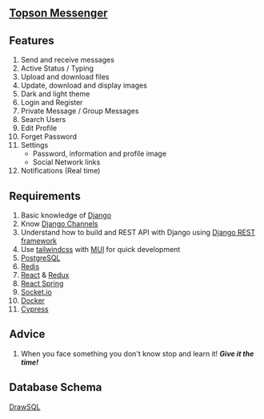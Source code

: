 ## [Topson Messenger](https://topson.left4code.com/)

## Features

1. Send and receive messages
2. Active Status / Typing
3. Upload and download files
4. Update, download and display images
5. Dark and light theme
6. Login and Register
7. Private Message / Group Messages
8. Search Users
9. Edit Profile
10. Forget Password
11. Settings
    - Password, information and profile image
    - Social Network links
12. Notifications (Real time)

## Requirements

1. Basic knowledge of [Django](https://docs.djangoproject.com/en/4.0/)
2. Know [Django Channels](https://channels.readthedocs.io/en/stable/)
3. Understand how to build and REST API with Django using [Django REST framework](https://www.django-rest-framework.org/)
4. Use [tailwindcss](https://tailwindcss.com/) with [MUI](https://mui.com/) for quick development
5. [PostgreSQL](https://www.postgresql.org/)
6. [Redis](https://redis.io/)
7. [React](https://reactjs.org/) & [Redux](https://redux.js.org/)
8. [React Spring](https://react-spring.io/)
9. [Socket.io](https://socket.io/)
10. [Docker](https://docker.com/)
11. [Cypress](https://cypress.com)

## Advice

1. When you face something you don't know stop and learn it! **_Give it the time!_**

## Database Schema

[DrawSQL](https://drawsql.app/no-sim/diagrams/topson#)
